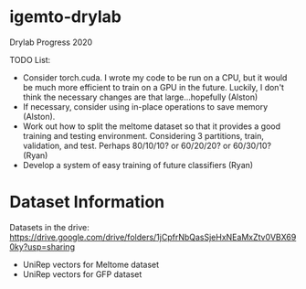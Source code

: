 # igemto-drylab

Drylab Progress 2020

TODO List:
 - Consider torch.cuda. I wrote my code to be run on a CPU, but it would be
   much more efficient to train on a GPU in the future. Luckily, I don't think
   the necessary changes are that large...hopefully (Alston)  
 - If necessary, consider using in-place operations to save memory (Alston).
 - Work out how to split the meltome dataset so that it provides a good training and 
   testing environment. Considering 3 partitions, train, validation, and test.
   Perhaps 80/10/10? or 60/20/20? or 60/30/10? (Ryan)
 - Develop a system of easy training of future classifiers (Ryan)
 
 # Dataset Information

Datasets in the drive: https://drive.google.com/drive/folders/1jCpfrNbQasSjeHxNEaMxZtv0VBX690ky?usp=sharing
 - UniRep vectors for Meltome dataset
 - UniRep vectors for GFP dataset
  
